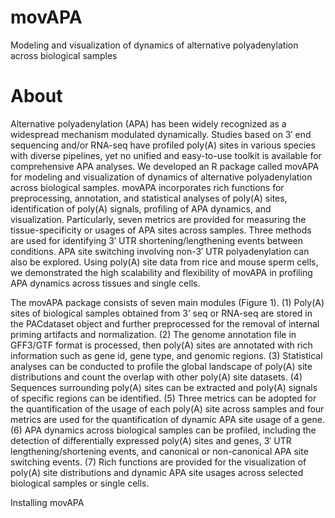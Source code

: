 movAPA
====================

Modeling and visualization of dynamics of alternative polyadenylation across biological samples

About
====================
Alternative polyadenylation (APA) has been widely recognized as a widespread mechanism modulated dynamically. Studies based on 3′ end sequencing and/or RNA-seq have profiled poly(A) sites in various species with diverse pipelines, yet no unified and easy-to-use toolkit is available for comprehensive APA analyses. We developed an R package called movAPA for modeling and visualization of dynamics of alternative polyadenylation across biological samples. movAPA incorporates rich functions for preprocessing, annotation, and statistical analyses of poly(A) sites, identification of poly(A) signals, profiling of APA dynamics, and visualization. Particularly, seven metrics are provided for measuring the tissue-specificity or usages of APA sites across samples. Three methods are used for identifying 3′ UTR shortening/lengthening events between conditions. APA site switching involving non-3′ UTR polyadenylation can also be explored. Using poly(A) site data from rice and mouse sperm cells, we demonstrated the high scalability and flexibility of movAPA in profiling APA dynamics across tissues and single cells.

The movAPA package consists of seven main modules (Figure 1). (1) Poly(A) sites of biological samples obtained from 3’ seq or RNA-seq are stored in the PACdataset object and further preprocessed for the removal of internal priming artifacts and normalization. (2) The genome annotation file in GFF3/GTF format is processed, then poly(A) sites are annotated with rich information such as gene id, gene type, and genomic regions. (3) Statistical analyses can be conducted to profile the global landscape of poly(A) site distributions and count the overlap with other poly(A) site datasets. (4) Sequences surrounding poly(A) sites can be extracted and poly(A) signals of specific regions can be identified. (5) Three metrics can be adopted for the quantification of the usage of each poly(A) site across samples and four metrics are used for the quantification of dynamic APA site usage of a gene. (6) APA dynamics across biological samples can be profiled, including the detection of differentially expressed poly(A) sites and genes, 3′ UTR lengthening/shortening events, and canonical or non-canonical APA site switching events. (7) Rich functions are provided for the visualization of poly(A) site distributions and dynamic APA site usages across selected biological samples or single cells. 

Installing movAPA
